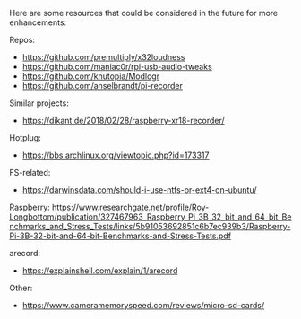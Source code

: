 Here are some resources that could be considered in the future for more enhancements:

Repos:
- https://github.com/premultiply/x32loudness
- https://github.com/maniac0r/rpi-usb-audio-tweaks
- https://github.com/knutopia/Modlogr
- https://github.com/anselbrandt/pi-recorder

Similar projects:
- https://dikant.de/2018/02/28/raspberry-xr18-recorder/

Hotplug:
- https://bbs.archlinux.org/viewtopic.php?id=173317

FS-related:
- https://darwinsdata.com/should-i-use-ntfs-or-ext4-on-ubuntu/

Raspberry:
https://www.researchgate.net/profile/Roy-Longbottom/publication/327467963_Raspberry_Pi_3B_32_bit_and_64_bit_Benchmarks_and_Stress_Tests/links/5b91053692851c6b7ec939b3/Raspberry-Pi-3B-32-bit-and-64-bit-Benchmarks-and-Stress-Tests.pdf

arecord:
- https://explainshell.com/explain/1/arecord

Other:
- https://www.cameramemoryspeed.com/reviews/micro-sd-cards/
